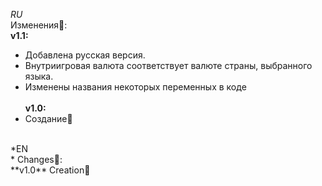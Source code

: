 *RU<br />*
Изменения📀:<br />
**v1.1:**
- Добавлена русская версия.
- Внутриигровая валюта соответствует валюте страны, выбранного языка.
- Изменены названия некоторых переменных в коде<br />
<br />**v1.0:** 
- Cоздание🧰
<br />
*EN<br />*
Changes📀:<br />
**v1.0** Сreation🧰
